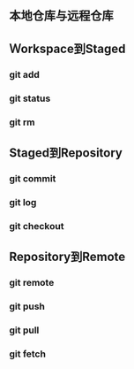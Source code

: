 ## 本地仓库与远程仓库

## Ｗorkspace到Staged

### git add

### git status

### git rm

## Staged到Repository

### git commit 

### git log

### git checkout

## Repository到Remote

### git remote

### git push

### git pull

### git fetch

